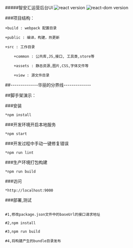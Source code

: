 #####智安汇运营后台UI
![react version](https://img.shields.io/npm/v/react.svg?style=flat)
![react-dom version](https://img.shields.io/npm/v/react-dom.svg?style=flat)

###项目结构：

```
+build : webpack 配置目录

+public : 编译，构建，热更新

+src : 工作目录

    +common : 公共库,JS,接口, 工具类,store等

    +assets : 静态资源,图片,CSS,字体文件等

    +view : 源文件目录
```

##--------------华丽的分界线--------------

##脚手架演示：

###安装
```
*npm install
```

###开发环境开启本地服务
```
*npm start
```

###开发过程中手动一键修复错误
```
*npm run lint
```

###生产环境打包构建
```
*npm run build
```

###访问
```
*http://localhost:9000
```

###部署,测试
```

#1,修改package.json文件中的baseUrl的接口请求地址

#2,npm install

#3,npm run build

#4,将构建产生的bundle目录发布

```
